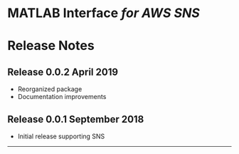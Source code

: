 # MATLAB Interface *for AWS SNS*
# Release Notes

## Release 0.0.2 April 2019
* Reorganized package
* Documentation improvements

## Release 0.0.1 September 2018
* Initial release supporting SNS


---------------------

[//]: #  (Copyright 2018 The MathWorks, Inc.)
